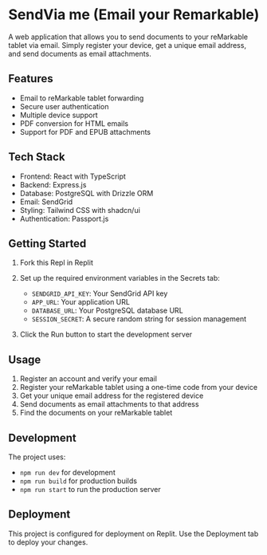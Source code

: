 
# SendVia me (Email your Remarkable)

A web application that allows you to send documents to your reMarkable tablet via email. Simply register your device, get a unique email address, and send documents as email attachments.

## Features

- Email to reMarkable tablet forwarding
- Secure user authentication
- Multiple device support
- PDF conversion for HTML emails
- Support for PDF and EPUB attachments

## Tech Stack

- Frontend: React with TypeScript
- Backend: Express.js
- Database: PostgreSQL with Drizzle ORM
- Email: SendGrid
- Styling: Tailwind CSS with shadcn/ui
- Authentication: Passport.js

## Getting Started

1. Fork this Repl in Replit
2. Set up the required environment variables in the Secrets tab:
   - `SENDGRID_API_KEY`: Your SendGrid API key
   - `APP_URL`: Your application URL
   - `DATABASE_URL`: Your PostgreSQL database URL
   - `SESSION_SECRET`: A secure random string for session management

3. Click the Run button to start the development server

## Usage

1. Register an account and verify your email
2. Register your reMarkable tablet using a one-time code from your device
3. Get your unique email address for the registered device
4. Send documents as email attachments to that address
5. Find the documents on your reMarkable tablet

## Development

The project uses:
- `npm run dev` for development
- `npm run build` for production builds
- `npm run start` to run the production server

## Deployment

This project is configured for deployment on Replit. Use the Deployment tab to deploy your changes.
